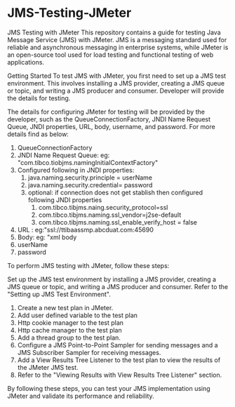 # JMS-Testing-JMeter

JMS Testing with JMeter
This repository contains a guide for testing Java Message Service (JMS) with JMeter. JMS is a messaging standard used for reliable and asynchronous messaging in enterprise systems, while JMeter is an open-source tool used for load testing and functional testing of web applications.

Getting Started
To test JMS with JMeter, you first need to set up a JMS test environment. This involves installing a JMS provider, creating a JMS queue or topic, and writing a JMS producer and consumer. Developer will provide the details for testing.

The details for configuring JMeter for testing will be provided by the developer, such as the QueueConnectionFactory, JNDI Name Request Queue, JNDI properties, URL, body, username, and password. For more details find as below:

1. QueueConnectionFactory
2. JNDI Name Request Queue: eg: "com.tibco.tiobjms.namingInitialContextFactory"
3. Configured following in JNDI properties:
   1. java.naming.security.principle = userName
   2. java.naming.security.credential= password
   3. optional: if connection does not get stablish then configured following JNDI properties
      1. com.tibco.tibjms.naing.security_protocol=ssl
      2. com.tibco.tibjms.naming.ssl_vendor=j2se-default
      3. com.tibco.tibjms.naming.ssl_enable_verify_host = false
5. URL : eg:"ssl://ttibaassmp.abcduat.com:45690
6. Body: eg: "xml body
7. userName
8. password


To perform JMS testing with JMeter, follow these steps:

Set up the JMS test environment by installing a JMS provider, creating a JMS queue or topic, and writing a JMS producer and consumer. Refer to the "Setting up JMS Test Environment".

1. Create a new test plan in JMeter.
2. Add user defined variable to the test plan
3. Http cookie manager to the test plan
4. Http cache manager to the test plan
5. Add a thread group to the test plan.
6. Configure a JMS Point-to-Point Sampler for sending messages and a JMS Subscriber Sampler for receiving messages. 
7. Add a View Results Tree Listener to the test plan to view the results of the JMeter JMS test. 
8. Refer to the "Viewing Results with View Results Tree Listener" section.

By following these steps, you can test your JMS implementation using JMeter and validate its performance and reliability.

